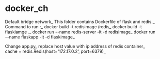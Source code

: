 # docker_ch
 Default bridge network_
 This folder contains Dockerfile of flask and redis._
 Command to run :_
 docker build -t redisimage /redis_
 docker build -t  flaskiamge ._
 docker run --name redis-server -it -d redisimage_
 docker run --name flaskapp -it -d flaskimage_
 
 Change app.py_
 replace host value with ip address of redis container_
 cache = redis.Redis(host='172.17.0.2', port=6379)_
 
